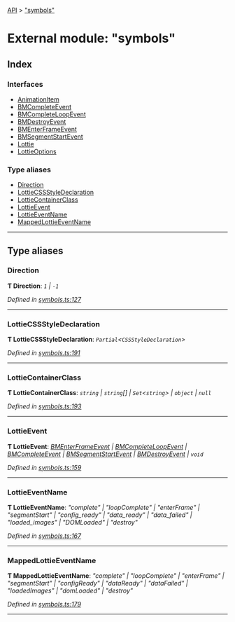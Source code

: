 [API](../README.md) > ["symbols"](../modules/_symbols_.md)

# External module: "symbols"

## Index

### Interfaces

* [AnimationItem](../interfaces/_symbols_.animationitem.md)
* [BMCompleteEvent](../interfaces/_symbols_.bmcompleteevent.md)
* [BMCompleteLoopEvent](../interfaces/_symbols_.bmcompleteloopevent.md)
* [BMDestroyEvent](../interfaces/_symbols_.bmdestroyevent.md)
* [BMEnterFrameEvent](../interfaces/_symbols_.bmenterframeevent.md)
* [BMSegmentStartEvent](../interfaces/_symbols_.bmsegmentstartevent.md)
* [Lottie](../interfaces/_symbols_.lottie.md)
* [LottieOptions](../interfaces/_symbols_.lottieoptions.md)

### Type aliases

* [Direction](_symbols_.md#direction)
* [LottieCSSStyleDeclaration](_symbols_.md#lottiecssstyledeclaration)
* [LottieContainerClass](_symbols_.md#lottiecontainerclass)
* [LottieEvent](_symbols_.md#lottieevent)
* [LottieEventName](_symbols_.md#lottieeventname)
* [MappedLottieEventName](_symbols_.md#mappedlottieeventname)

---

## Type aliases

<a id="direction"></a>

###  Direction

**Ƭ Direction**: *`1` \| `-1`*

*Defined in [symbols.ts:127](https://github.com/ngx-lottie/ngx-lottie/blob/2a463f9/src/lottie/src/symbols.ts#L127)*

___
<a id="lottiecssstyledeclaration"></a>

###  LottieCSSStyleDeclaration

**Ƭ LottieCSSStyleDeclaration**: *`Partial`<`CSSStyleDeclaration`>*

*Defined in [symbols.ts:191](https://github.com/ngx-lottie/ngx-lottie/blob/2a463f9/src/lottie/src/symbols.ts#L191)*

___
<a id="lottiecontainerclass"></a>

###  LottieContainerClass

**Ƭ LottieContainerClass**: *`string` \| `string`[] \| `Set`<`string`> \| `object` \| `null`*

*Defined in [symbols.ts:193](https://github.com/ngx-lottie/ngx-lottie/blob/2a463f9/src/lottie/src/symbols.ts#L193)*

___
<a id="lottieevent"></a>

###  LottieEvent

**Ƭ LottieEvent**: *[BMEnterFrameEvent](../interfaces/_symbols_.bmenterframeevent.md) \| [BMCompleteLoopEvent](../interfaces/_symbols_.bmcompleteloopevent.md) \| [BMCompleteEvent](../interfaces/_symbols_.bmcompleteevent.md) \| [BMSegmentStartEvent](../interfaces/_symbols_.bmsegmentstartevent.md) \| [BMDestroyEvent](../interfaces/_symbols_.bmdestroyevent.md) \| `void`*

*Defined in [symbols.ts:159](https://github.com/ngx-lottie/ngx-lottie/blob/2a463f9/src/lottie/src/symbols.ts#L159)*

___
<a id="lottieeventname"></a>

###  LottieEventName

**Ƭ LottieEventName**: *"complete" \| "loopComplete" \| "enterFrame" \| "segmentStart" \| "config_ready" \| "data_ready" \| "data_failed" \| "loaded_images" \| "DOMLoaded" \| "destroy"*

*Defined in [symbols.ts:167](https://github.com/ngx-lottie/ngx-lottie/blob/2a463f9/src/lottie/src/symbols.ts#L167)*

___
<a id="mappedlottieeventname"></a>

###  MappedLottieEventName

**Ƭ MappedLottieEventName**: *"complete" \| "loopComplete" \| "enterFrame" \| "segmentStart" \| "configReady" \| "dataReady" \| "dataFailed" \| "loadedImages" \| "domLoaded" \| "destroy"*

*Defined in [symbols.ts:179](https://github.com/ngx-lottie/ngx-lottie/blob/2a463f9/src/lottie/src/symbols.ts#L179)*

___


